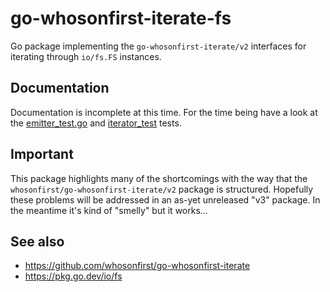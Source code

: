 # go-whosonfirst-iterate-fs

Go package implementing the `go-whosonfirst-iterate/v2` interfaces for iterating through `io/fs.FS` instances.

## Documentation

Documentation is incomplete at this time. For the time being have a look at the [emitter_test.go](emitter_test.go) and [iterator_test](iterator_test.go) tests.

## Important

This package highlights many of the shortcomings with the way that the `whosonfirst/go-whosonfirst-iterate/v2` package is structured. Hopefully these problems will be addressed in an as-yet unreleased "v3" package. In the meantime it's kind of "smelly" but it works...

## See also

* https://github.com/whosonfirst/go-whosonfirst-iterate
* https://pkg.go.dev/io/fs